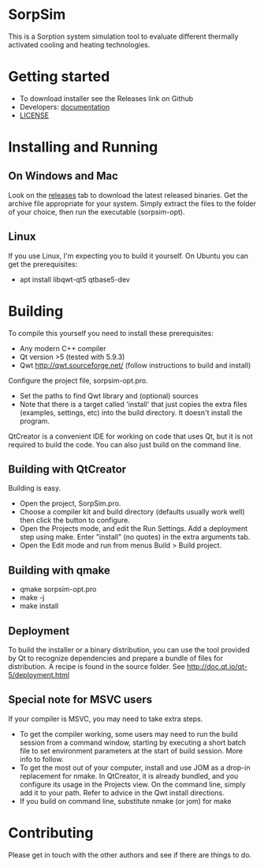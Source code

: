 # SorpSim

This is a Sorption system simulation tool to evaluate different thermally
activated cooling and heating technologies.

# Getting started

* To download installer see the Releases link on Github
* Developers: [documentation](http://www.public.asu.edu/~nfette/SorpSim/latest/)
* [LICENSE](LICENSE.md)

# Installing and Running

## On Windows and Mac

Look on the [releases](https://github.com/nfette/sorpsim-opt/releases)
tab to download the latest released binaries.
Get the archive file appropriate for your system.
Simply extract the files to the folder of your
choice, then run the executable (sorpsim-opt).

## Linux

If you use Linux, I'm expecting you to build it yourself. On Ubuntu you can get the prerequisites:
* apt install libqwt-qt5 qtbase5-dev


# Building

To compile this yourself you need to install these prerequisites:

* Any modern C++ compiler
* Qt version >5 (tested with 5.9.3)
* Qwt http://qwt.sourceforge.net/ (follow instructions to build and install)

Configure the project file, sorpsim-opt.pro.

* Set the paths to find Qwt library and (optional) sources
* Note that there is a target called 'install' that just copies the extra files
  (examples, settings, etc) into the build directory. It doesn't install the program.

QtCreator is a convenient IDE for working on code that uses Qt, but it is not
required to build the code. You can also just build on the command line.

## Building with QtCreator

Building is easy.
* Open the project, SorpSim.pro.
* Choose a compiler kit and build directory (defaults usually work well) then
click the button to configure.
* Open the Projects mode, and edit the Run Settings. Add a deployment step using
make. Enter "install" (no quotes) in the extra arguments tab.
* Open the Edit mode and run from menus Build > Build project.

## Building with qmake

* qmake sorpsim-opt.pro
* make -j
* make install

## Deployment

To build the installer or a binary distribution, you can use the tool provided
by Qt to recognize dependencies and prepare a bundle of files for distribution.
A recipe is found in the source folder.
See http://doc.qt.io/qt-5/deployment.html

## Special note for MSVC users

If your compiler is MSVC, you may need to take extra steps.

* To get the compiler working, some users may need to run the build session from
a command window, starting by executing a short batch file to set environment
parameters at the start of build session. More info to follow.
* To get the most out of your computer, install and use JOM as a drop-in
replacement for nmake. In QtCreator, it is already bundled, and you configure
its usage in the Projects view. On the command line, simply add it to your path.
Refer to advice in the Qwt install directions.
* If you build on command line, substitute nmake (or jom) for make

# Contributing

Please get in touch with the other authors and see if there are things to do.

